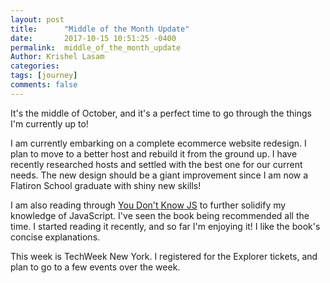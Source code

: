 ```yaml
---
layout: post
title:      "Middle of the Month Update"
date:       2017-10-15 10:51:25 -0400
permalink:  middle_of_the_month_update
Author: Krishel Lasam
categories: 
tags: [journey]
comments: false
---
```


It's the middle of October, and it's a perfect time to go through the things I'm currently up to!

I am currently embarking on a complete ecommerce website redesign. I plan to move to a better host and rebuild it from the ground up. I have recently researched hosts and settled with the best one for our current needs. The new design should be a giant improvement since I am now a Flatiron School graduate with shiny new skills!

I am also reading through [You Don't Know JS](https://github.com/getify/You-Dont-Know-JS) to further solidify my knowledge of JavaScript. I've seen the book being recommended all the time. I started reading it recently, and so far I'm enjoying it! I like the book's concise explanations.

This week is TechWeek New York. I registered for the Explorer tickets, and plan to go to a few events over the week.